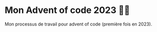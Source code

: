 # Mon Advent of code 2023 :mx_claus:
Mon processus de travail pour advent of code (première fois en 2023).
